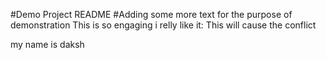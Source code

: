 #Demo Project README
#Adding some more text for the purpose of demonstration
This is so engaging i relly like it:
This will cause the conflict

my name is daksh
